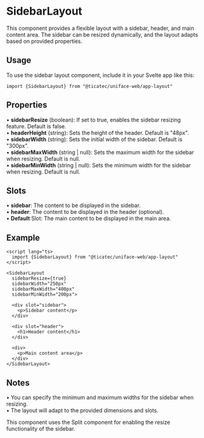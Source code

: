 # SidebarLayout

This component provides a flexible layout with a sidebar, header, and main content area. The sidebar can be resized dynamically, and the layout adapts based on provided properties.

## Usage

To use the sidebar layout component, include it in your Svelte app like this:

```svelte
import {SidebarLayout} from "@ticatec/uniface-web/app-layout"
```

## Properties
•	**sidebarResize** (boolean): If set to true, enables the sidebar resizing feature. Default is false.  
•	**headerHeight** (string): Sets the height of the header. Default is "48px".  
•	**sidebarWidth** (string): Sets the initial width of the sidebar. Default is "300px".  
•	**sidebarMaxWidth** (string | null): Sets the maximum width for the sidebar when resizing. Default is null.  
•	**sidebarMinWidth** (string | null): Sets the minimum width for the sidebar when resizing. Default is null.  

## Slots
•	**sidebar**: The content to be displayed in the sidebar.  
•	**header**: The content to be displayed in the header (optional).  
•	**Default** Slot: The main content to be displayed in the main area.  

## Example

```sveltehtml
<script lang="ts>
  import {SidebarLayout} from "@ticatec/uniface-web/app-layout"
</script>

<SidebarLayout 
  sidebarResize={true} 
  sidebarWidth="250px" 
  sidebarMaxWidth="400px" 
  sidebarMinWidth="200px">
  
  <div slot="sidebar">
    <p>Sidebar content</p>
  </div>

  <div slot="header">
    <h1>Header content</h1>
  </div>

  <div>
    <p>Main content area</p>
  </div>
</SidebarLayout>
```

## Notes

•	You can specify the minimum and maximum widths for the sidebar when resizing.  
•	The layout will adapt to the provided dimensions and slots.  

This component uses the Split component for enabling the resize functionality of the sidebar.